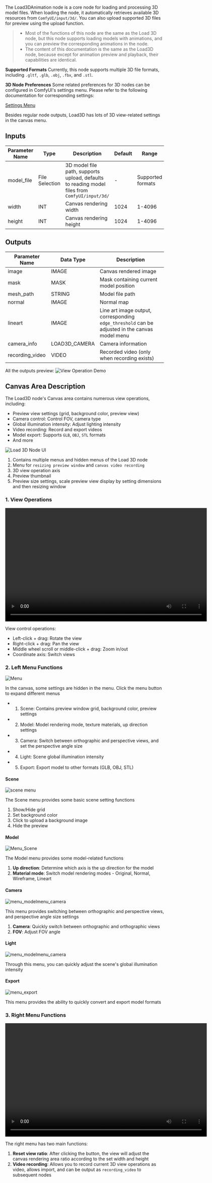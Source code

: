 The Load3DAnimation node is a core node for loading and processing 3D model files. When loading the node, it automatically retrieves available 3D resources from `ComfyUI/input/3d/`. You can also upload supported 3D files for preview using the upload function.

> - Most of the functions of this node are the same as the Load 3D node, but this node supports loading models with animations, and you can preview the corresponding animations in the node.
> - The content of this documentation is the same as the Load3D node, because except for animation preview and playback, their capabilities are identical.

**Supported Formats**
Currently, this node supports multiple 3D file formats, including `.gltf`, `.glb`, `.obj`, `.fbx`, and `.stl`.

**3D Node Preferences**
Some related preferences for 3D nodes can be configured in ComfyUI's settings menu. Please refer to the following documentation for corresponding settings:

[Settings Menu](https://docs.comfy.org/interface/settings/3d)

Besides regular node outputs, Load3D has lots of 3D view-related settings in the canvas menu.

## Inputs

| Parameter Name | Type     | Description                     | Default | Range        |
|---------------|----------|---------------------------------|---------|--------------|
| model_file    | File Selection | 3D model file path, supports upload, defaults to reading model files from `ComfyUI/input/3d/` | - | Supported formats |
| width         | INT      | Canvas rendering width          | 1024    | 1-4096      |
| height        | INT      | Canvas rendering height         | 1024    | 1-4096      |

## Outputs

| Parameter Name   | Data Type      | Description                        |
|-----------------|----------------|------------------------------------|
| image           | IMAGE          | Canvas rendered image              |
| mask            | MASK           | Mask containing current model position |
| mesh_path       | STRING         | Model file path                   |
| normal          | IMAGE          | Normal map                         |
| lineart         | IMAGE          | Line art image output, corresponding `edge_threshold` can be adjusted in the canvas model menu |
| camera_info     | LOAD3D_CAMERA  | Camera information                 |
| recording_video | VIDEO          | Recorded video (only when recording exists) |

All the outputs preview:
![View Operation Demo](../Load3D/asset/load3d_outputs.webp)

## Canvas Area Description

The Load3D node's Canvas area contains numerous view operations, including:

- Preview view settings (grid, background color, preview view)
- Camera control: Control FOV, camera type
- Global illumination intensity: Adjust lighting intensity
- Video recording: Record and export videos
- Model export: Supports `GLB`, `OBJ`, `STL` formats
- And more

![Load 3D Node UI](../Load3D/asset/load3d_ui.jpg)

1. Contains multiple menus and hidden menus of the Load 3D node
2. Menu for `resizing preview window` and `canvas video recording`
3. 3D view operation axis
4. Preview thumbnail
5. Preview size settings, scale preview view display by setting dimensions and then resizing window

### 1. View Operations

<video controls width="640" height="360">
  <source src="../Load3D/asset/view_operations.mp4" type="video/mp4">
  Your browser does not support video playback.
</video>

View control operations:

- Left-click + drag: Rotate the view
- Right-click + drag: Pan the view
- Middle wheel scroll or middle-click + drag: Zoom in/out
- Coordinate axis: Switch views

### 2. Left Menu Functions

![Menu](../Load3D/asset/menu.webp)

In the canvas, some settings are hidden in the menu. Click the menu button to expand different menus

- 1. Scene: Contains preview window grid, background color, preview settings
- 2. Model: Model rendering mode, texture materials, up direction settings
- 3. Camera: Switch between orthographic and perspective views, and set the perspective angle size
- 4. Light: Scene global illumination intensity
- 5. Export: Export model to other formats (GLB, OBJ, STL)

#### Scene

![scene menu](../Load3D/asset/menu_scene.webp)

The Scene menu provides some basic scene setting functions

1. Show/Hide grid
2. Set background color
3. Click to upload a background image
4. Hide the preview

#### Model

![Menu_Scene](../Load3D/asset/menu_model.webp)

The Model menu provides some model-related functions

1. **Up direction**: Determine which axis is the up direction for the model
2. **Material mode**: Switch model rendering modes - Original, Normal, Wireframe, Lineart

#### Camera

![menu_modelmenu_camera](../Load3D/asset/menu_camera.webp)

This menu provides switching between orthographic and perspective views, and perspective angle size settings

1. **Camera**: Quickly switch between orthographic and orthographic views
2. **FOV**: Adjust FOV angle

#### Light

![menu_modelmenu_camera](../Load3D/asset/menu_light.webp)

Through this menu, you can quickly adjust the scene's global illumination intensity

#### Export

![menu_export](../Load3D/asset/menu_export.webp)

This menu provides the ability to quickly convert and export model formats

### 3. Right Menu Functions

<video controls width="640" height="360">
  <source src="../Load3D/asset/recording.mp4" type="video/mp4">
  Your browser does not support video playback.
</video>

The right menu has two main functions:

1. **Reset view ratio**: After clicking the button, the view will adjust the canvas rendering area ratio according to the set width and height
2. **Video recording**: Allows you to record current 3D view operations as video, allows import, and can be output as `recording_video` to subsequent nodes
